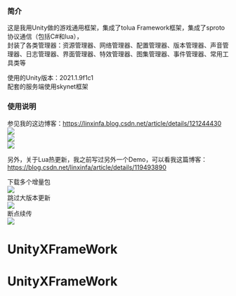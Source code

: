 ### 简介
这是我用Unity做的游戏通用框架，集成了tolua Framework框架，集成了sproto协议通信（包括C#和lua），  
封装了各类管理器：资源管理器、网络管理器、配置管理器、版本管理器、声音管理器、日志管理器、界面管理器、特效管理器、图集管理器、事件管理器、常用工具类等  

使用的Unity版本：2021.1.9f1c1  
配套的服务端使用skynet框架  

### 使用说明
参见我的这边博客：https://linxinfa.blog.csdn.net/article/details/121244430   
![](https://img-blog.csdnimg.cn/1ce72256db7d4726883fb6ed9ba2cac4.png)  
![](https://img-blog.csdnimg.cn/660600feb2314090982c82b4f7226beb.gif)  
![](https://img-blog.csdnimg.cn/5356f0bb9c1d40ff8685c804c64a4075.png)  

另外，关于Lua热更新，我之前写过另外一个Demo，可以看我这篇博客：  
https://blog.csdn.net/linxinfa/article/details/119493890  

下载多个增量包  
![](https://img-blog.csdnimg.cn/432dc12d06e043a3afee960827629643.gif)  
跳过大版本更新  
![](https://img-blog.csdnimg.cn/f1fce415ed91437bbf87c5eb2e1a99ea.gif)  
断点续传  
![](https://img-blog.csdnimg.cn/f52f0de5fa8f4415b975f477e6b54083.gif)  



# UnityXFrameWork
# UnityXFrameWork

